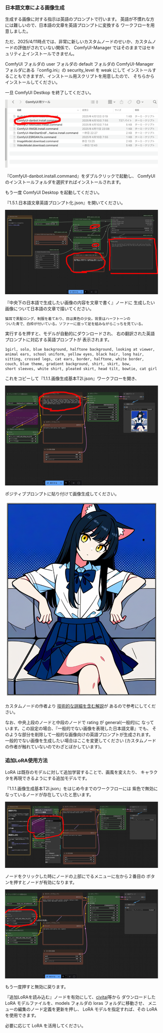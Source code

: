 ### 日本語文章による画像生成
生成する画像に対する指示は英語のプロンプトで行います。
英語が不慣れな方には難しいので、日本語の文章を英語プロンプトに変換する
ワークフローを用意しました。

ただ、2025/4/11時点では、非常に新しいカスタムノードのせいか、カスタムノードの評価がされていない関係で、
ComfyUI-Manager ではそのままではセキュリティ上インストールできません。

ComfyUI フォルダの user フォルダの default フォルダの ComfyUI-Manager 
フォルダにある『config.ini』の security_level を weak にして
インストールすることもできますが、インストール用スクリプトを用意したので、
そちらからインストールしてください。

一旦 ComfyUI Destkop を終了してください。

![extra1](img/3601.png)

『ComfyUI-danbot.install.command』をダブルクリックで起動し、
ComfyUI のインストールフォルダを選択すればインストールされます。

もう一度 ComfyUI Desktop を起動してください。

『1.5.1.日本語文章英語プロンプト化.json』を開いてください。

![extra2](img/3602.png)

『中央下の日本語で生成したい画像の内容を文章で書く』ノードに
生成したい画像について日本語の文章で描いてください。

```
猫耳で黒髪ロング、制服を着ており、目は黄色の少女。背景はハーフトーンの
ついた青で、白枠が付いている。ソファーに座って足を組みながらこっちを見ている。
```

実行するを押すと、モデルが自動的にダウンロードされ、
右の翻訳された英語プロンプトに対応する英語プロンプトが
表示されます。

```
1girl, solo, blue background, halftone background, looking at viewer, 
animal ears, school uniform, yellow eyes, black hair, long hair, 
sitting, crossed legs, cat ears, border, halftone, white border, 
couch, blue theme, gradient background, shirt, skirt, bow, 
short sleeves, white shirt, pleated skirt, head tilt, bowtie, cat girl
```

これをコピーして『1.1.1.画像生成基本T2I.json』ワークフローを開き、

![extra3](img/3603.png)

ポジティブプロンプトに貼り付けて画像生成してください。

![gen0020](generated/0020.png)

カスタムノードの作者より
[技術的な詳細を含む解説](https://zenn.dev/platina/articles/66ac45608c836e)が
あるので参考にしてください。

なお、中央上段のノードと中段のノードで rating が general(一般的)に
なっています。この設定の場合、『一般的でない画像を表現した日本語文章』でも、
そのような部分を削除して一般的な画像向けの英語プロンプトが生成されます。
一般的でない画像を生成したい場合はここを変更してください
(カスタムノードの作者が触れていないのでわざとぼかしています)。

### 追加LoRA使用方法
LoRA は既存のモデルに対して追加学習することで、画風を変えたり、
キャラクタを再現できるようにする追加モデルです。

『1.1.1.画像生成基本T2I.json』をはじめ今までのワークフローには
紫色で無効になっているノードが存在していたと思います。

![extra4](img/3604.png)

ノードをクリックした時にノードの上部にでるメニューに左から２番目の
ボタンを押すとノードが有効になります。

![extra5](img/3605.png)

もう一度押すと無効に戻ります。

『追加LoRAを読み込む』ノードを有効にして、[civitai](https://civitai.com/)等から
ダウンロードした LoRA モデルファイルを、models フォルダの
 loras フォルダに移動させ、
メニューの編集のノード定義を更新を押し、
LoRA モデルを指定すれば、その LoRA を使用できます。

必要に応じて LoRA を活用してください。
